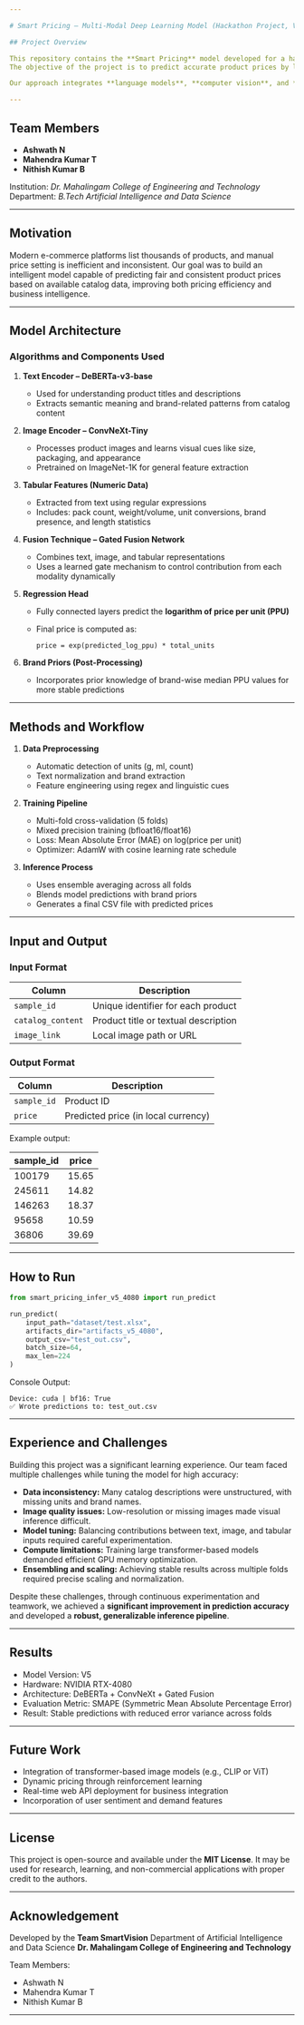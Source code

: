 ```yaml
---

# Smart Pricing – Multi-Modal Deep Learning Model (Hackathon Project, V5, RTX-4080)

## Project Overview

This repository contains the **Smart Pricing** model developed for a hackathon challenge as part of the **Artificial Intelligence and Data Science** program.
The objective of the project is to predict accurate product prices by learning from **catalog text**, **product images**, and **tabular features** such as packaging, brand, and quantity.

Our approach integrates **language models**, **computer vision**, and **numeric learning** into a single **multi-modal deep neural network** optimized for GPU inference.

---
```


## Team Members

* **Ashwath N**
* **Mahendra Kumar T**
* **Nithish Kumar B**

Institution: *Dr. Mahalingam College of Engineering and Technology*
Department: *B.Tech Artificial Intelligence and Data Science*

---

## Motivation

Modern e-commerce platforms list thousands of products, and manual price setting is inefficient and inconsistent. Our goal was to build an intelligent model capable of predicting fair and consistent product prices based on available catalog data, improving both pricing efficiency and business intelligence.

---

## Model Architecture

### Algorithms and Components Used

1. **Text Encoder – DeBERTa-v3-base**

   * Used for understanding product titles and descriptions
   * Extracts semantic meaning and brand-related patterns from catalog content

2. **Image Encoder – ConvNeXt-Tiny**

   * Processes product images and learns visual cues like size, packaging, and appearance
   * Pretrained on ImageNet-1K for general feature extraction

3. **Tabular Features (Numeric Data)**

   * Extracted from text using regular expressions
   * Includes: pack count, weight/volume, unit conversions, brand presence, and length statistics

4. **Fusion Technique – Gated Fusion Network**

   * Combines text, image, and tabular representations
   * Uses a learned gate mechanism to control contribution from each modality dynamically

5. **Regression Head**

   * Fully connected layers predict the **logarithm of price per unit (PPU)**
   * Final price is computed as:

     ```
     price = exp(predicted_log_ppu) * total_units
     ```

6. **Brand Priors (Post-Processing)**

   * Incorporates prior knowledge of brand-wise median PPU values for more stable predictions

---

## Methods and Workflow

1. **Data Preprocessing**

   * Automatic detection of units (g, ml, count)
   * Text normalization and brand extraction
   * Feature engineering using regex and linguistic cues

2. **Training Pipeline**

   * Multi-fold cross-validation (5 folds)
   * Mixed precision training (bfloat16/float16)
   * Loss: Mean Absolute Error (MAE) on log(price per unit)
   * Optimizer: AdamW with cosine learning rate schedule

3. **Inference Process**

   * Uses ensemble averaging across all folds
   * Blends model predictions with brand priors
   * Generates a final CSV file with predicted prices

---

## Input and Output

### Input Format

| Column            | Description                          |
| ----------------- | ------------------------------------ |
| `sample_id`       | Unique identifier for each product   |
| `catalog_content` | Product title or textual description |
| `image_link`      | Local image path or URL              |

### Output Format

| Column      | Description                         |
| ----------- | ----------------------------------- |
| `sample_id` | Product ID                          |
| `price`     | Predicted price (in local currency) |

Example output:

| sample_id | price |
| --------- | ----- |
| 100179    | 15.65 |
| 245611    | 14.82 |
| 146263    | 18.37 |
| 95658     | 10.59 |
| 36806     | 39.69 |

---

## How to Run

```python
from smart_pricing_infer_v5_4080 import run_predict

run_predict(
    input_path="dataset/test.xlsx",
    artifacts_dir="artifacts_v5_4080",
    output_csv="test_out.csv",
    batch_size=64,
    max_len=224
)
```

Console Output:

```
Device: cuda | bf16: True
✅ Wrote predictions to: test_out.csv
```

---

## Experience and Challenges

Building this project was a significant learning experience. Our team faced multiple challenges while tuning the model for high accuracy:

* **Data inconsistency:** Many catalog descriptions were unstructured, with missing units and brand names.
* **Image quality issues:** Low-resolution or missing images made visual inference difficult.
* **Model tuning:** Balancing contributions between text, image, and tabular inputs required careful experimentation.
* **Compute limitations:** Training large transformer-based models demanded efficient GPU memory optimization.
* **Ensembling and scaling:** Achieving stable results across multiple folds required precise scaling and normalization.

Despite these challenges, through continuous experimentation and teamwork, we achieved a **significant improvement in prediction accuracy** and developed a **robust, generalizable inference pipeline**.

---

## Results

* Model Version: V5
* Hardware: NVIDIA RTX-4080
* Architecture: DeBERTa + ConvNeXt + Gated Fusion
* Evaluation Metric: SMAPE (Symmetric Mean Absolute Percentage Error)
* Result: Stable predictions with reduced error variance across folds

---

## Future Work

* Integration of transformer-based image models (e.g., CLIP or ViT)
* Dynamic pricing through reinforcement learning
* Real-time web API deployment for business integration
* Incorporation of user sentiment and demand features

---

## License

This project is open-source and available under the **MIT License**.
It may be used for research, learning, and non-commercial applications with proper credit to the authors.

---

## Acknowledgement

Developed by the **Team SmartVision**
Department of Artificial Intelligence and Data Science
**Dr. Mahalingam College of Engineering and Technology**

Team Members:

* Ashwath N
* Mahendra Kumar T
* Nithish Kumar B

---


